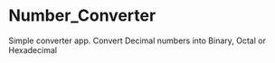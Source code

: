 # Number_Converter
 Simple converter app. Convert Decimal numbers into Binary, Octal or Hexadecimal
